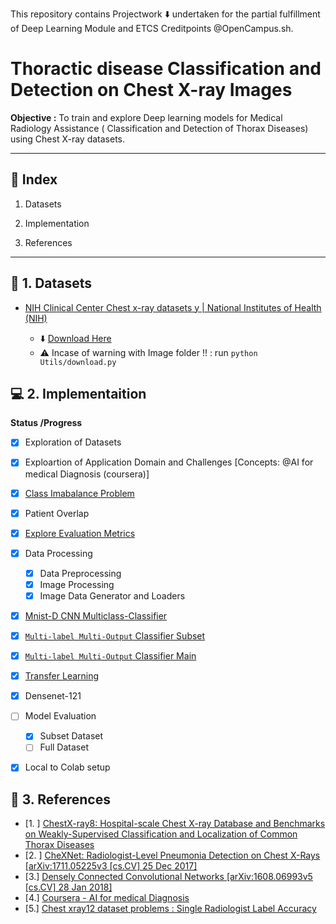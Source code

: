 This repository contains Projectwork :arrow_down: undertaken for the partial fulfillment of Deep Learning Module and ETCS Creditpoints @OpenCampus.sh.

# Thoractic disease Classification and Detection on Chest X-ray Images

**Objective :** To train and explore Deep learning models for Medical Radiology Assistance ( Classification and Detection of  Thorax Diseases) using Chest X-ray datasets.

****

## :beginner: Index

1. Datasets

2. Implementation

3. References

****

## :diamond_shape_with_a_dot_inside: 1. Datasets

- [NIH Clinical Center Chest x-ray datasets y | National Institutes of Health (NIH)](https://www.nih.gov/news-events/news-releases/nih-clinical-center-provides-one-largest-publicly-available-chest-x-ray-datasets-scientific-community)
  
  - :arrow_down: [Download Here](https://nihcc.app.box.com/v/ChestXray-NIHCC)
  - ⚠️ Incase of warning with Image folder !! :  run `python Utils/download.py`

## :computer: 2. Implementaition

**Status /Progress**

- [x]  Exploration of Datasets

- [x]  Exploartion of Application Domain and Challenges [Concepts: @AI for medical Diagnosis (coursera)]
  
  - [x]  [Class Imabalance Problem](https://github.com/Mnpr/OC-DeepLearning/blob/main/Documentation/ClassImbalance.ipynb)
  - [x]  Patient Overlap
  - [x]  [Explore Evaluation Metrics](https://github.com/Mnpr/OC-DeepLearning/blob/main/Documentation/EvaluationMetrics.ipynb)

- [x] Data Processing
  
  - [x] Data Preprocessing
  - [x] Image Processing
  - [x] Image Data Generator and Loaders

- [x]  [Mnist-D CNN Multiclass-Classifier](https://github.com/Mnpr/OC-DeepLearning/blob/main/CNN_Classifier_MnistD.ipynb)

- [x]  [`Multi-label Multi-Output` Classifier Subset  ](https://github.com/Mnpr/OC-DeepLearning/blob/main/CNN_Classifier_Subset.ipynb)

- [x]  [`Multi-label Multi-Output` Classifier Main](https://github.com/Mnpr/OC-DeepLearning/blob/main/CNN_Classifiers.ipynb)

- [x]  [Transfer Learning](https://github.com/Mnpr/OC-DeepLearning/blob/main/CNN_Classifiers.ipynb)
  
  - [x] Densenet-121

- [ ] Model Evaluation
  
  - [x]  Subset Dataset
  - [ ]  Full Dataset

- [x]  Local to Colab setup


## :bookmark_tabs: 3. References

- [1. ] [ChestX-ray8: Hospital-scale Chest X-ray Database and Benchmarks on Weakly-Supervised Classification and Localization of Common Thorax Diseases](https://openaccess.thecvf.com/content_cvpr_2017/papers/Wang_ChestX-ray8_Hospital-Scale_Chest_CVPR_2017_paper.pdf)
- [2. ] [ CheXNet: Radiologist-Level Pneumonia Detection on Chest X-Rays [arXiv:1711.05225v3  [cs.CV]  25 Dec 2017]](https://arxiv.org/pdf/1711.05225.pdf)
- [3.] [Densely Connected Convolutional Networks [arXiv:1608.06993v5 [cs.CV] 28 Jan 2018]](https://arxiv.org/pdf/1608.06993.pdf)
- [4.] [Coursera - AI for medical Diagnosis](https://www.coursera.org/learn/ai-for-medical-diagnosis/home/welcome)
- [5.] [Chest xray12 dataset problems : Single Radiologist Label Accuracy](https://lukeoakdenrayner.wordpress.com/2017/12/18/the-chestxray14-dataset-problems/)
